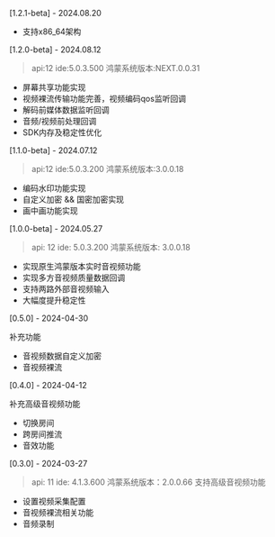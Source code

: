 [1.2.1-beta] - 2024.08.20
- 支持x86_64架构

[1.2.0-beta] - 2024.08.12
>api:12 ide:5.0.3.500 鸿蒙系统版本:NEXT.0.0.31
- 屏幕共享功能实现
- 视频裸流传输功能完善，视频编码qos监听回调
- 解码前媒体数据监听回调
- 音频/视频前处理回调
- SDK内存及稳定性优化

[1.1.0-beta] - 2024.07.12
>api:12 ide:5.0.3.200 鸿蒙系统版本:3.0.0.18
- 编码水印功能实现
- 自定义加密 && 国密加密实现
- 画中画功能实现


[1.0.0-beta] - 2024.05.27
>api: 12 ide: 5.0.3.200 鸿蒙系统版本: 3.0.0.18
- 实现原生鸿蒙版本实时音视频功能
- 实现多方音视频质量数据回调
- 支持两路外部音视频输入
- 大幅度提升稳定性

[0.5.0] - 2024-04-30

补充功能

- 音视频数据自定义加密
- 音视频裸流

[0.4.0] - 2024-04-12

补充高级音视频功能

- 切换房间
- 跨房间推流
- 音效功能

[0.3.0] - 2024-03-27
>api: 11 ide: 4.1.3.600 鸿蒙系统版本：2.0.0.66
支持高级音视频功能
- 设置视频采集配置
- 音视频裸流相关功能
- 音频录制
